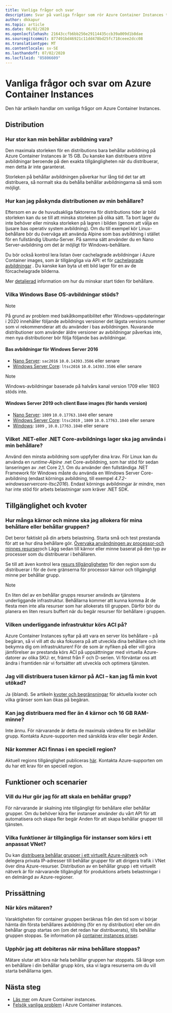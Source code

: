 ```yaml
---
title: Vanliga frågor och svar
description: Svar på vanliga frågor som rör Azure Container Instances tjänsten
author: dkkapur
ms.topic: article
ms.date: 06/02/2020
ms.openlocfilehash: 21643ccfb6bb256e29114435ccb39a009d1b8dae
ms.sourcegitcommit: 877491bd46921c11dd478bd25fc718ceee2dcc08
ms.translationtype: MT
ms.contentlocale: sv-SE
ms.lasthandoff: 07/02/2020
ms.locfileid: "85806609"
---
```

# <a name="frequently-asked-questions-about-azure-container-instances"></a>Vanliga frågor och svar om Azure Container Instances

Den här artikeln handlar om vanliga frågor om Azure Container Instances.

## <a name="deployment"></a>Distribution

### <a name="how-large-can-my-container-image-be"></a>Hur stor kan min behållar avbildning vara?

Den maximala storleken för en distributions bara behållar avbildning på Azure Container Instances är 15 GB. Du kanske kan distribuera större avbildningar beroende på den exakta tillgängligheten när du distribuerar, men detta är inte garanterat.

Storleken på behållar avbildningen påverkar hur lång tid det tar att distribuera, så normalt ska du behålla behållar avbildningarna så små som möjligt.

### <a name="how-can-i-speed-up-the-deployment-of-my-container"></a>Hur kan jag påskynda distributionen av min behållare?

Eftersom en av de huvudsakliga faktorerna för distributions tider är bild storleken kan du se till att minska storleken på olika sätt. Ta bort lager du inte behöver eller minska storleken på lagren i bilden (genom att välja en ljusare bas operativ system avbildning). Om du till exempel kör Linux-behållare bör du överväga att använda Alpine som bas avbildning i stället för en fullständig Ubuntu-Server. På samma sätt använder du en Nano Server-avbildning om det är möjligt för Windows-behållare. 

Du bör också kontrol lera listan över cachelagrade avbildningar i Azure Container images, som är tillgängliga via API: et för [cachelagrade avbildningar](/rest/api/container-instances/location/listcachedimages) . Du kanske kan byta ut ett bild lager för en av de förcachelagrade bilderna. 

Mer [detaljerad](container-instances-troubleshooting.md#container-takes-a-long-time-to-start) information om hur du minskar start tiden för behållare.

### <a name="what-windows-base-os-images-are-supported"></a>Vilka Windows Base OS-avbildningar stöds?

> [!NOTE]
> På grund av problem med bakåtkompatibilitet efter Windows-uppdateringar i 2020 innehåller följande avbildnings versioner det lägsta versions nummer som vi rekommenderar att du använder i bas avbildningen. Nuvarande distributioner som använder äldre versioner av avbildningar påverkas inte, men nya distributioner bör följa följande bas avbildningar. 

#### <a name="windows-server-2016-base-images"></a>Bas avbildningar för Windows Server 2016

* [Nano Server](https://hub.docker.com/_/microsoft-windows-nanoserver): `sac2016` `10.0.14393.3506` eller senare
* [Windows Server Core](https://hub.docker.com/_/microsoft-windows-servercore): `ltsc2016` `10.0.14393.3506` eller senare

> [!NOTE]
> Windows-avbildningar baserade på halvårs kanal version 1709 eller 1803 stöds inte.

#### <a name="windows-server-2019-and-client-base-images-preview"></a>Windows Server 2019 och client Base images (för hands version)

* [Nano Server](https://hub.docker.com/_/microsoft-windows-nanoserver): `1809` `10.0.17763.1040` eller senare
* [Windows Server Core](https://hub.docker.com/_/microsoft-windows-servercore): `ltsc2019` , `1809` `10.0.17763.1040` eller senare
* [Windows](https://hub.docker.com/_/microsoft-windows): `1809` , `10.0.17763.1040` eller senare

### <a name="what-net-or-net-core-image-layer-should-i-use-in-my-container"></a>Vilket .NET-eller .NET Core-avbildnings lager ska jag använda i min behållare? 

Använd den minsta avbildning som uppfyller dina krav. För Linux kan du använda en *runtime-Alpine* .net Core-avbildning, som har stöd för sedan lanseringen av .net Core 2,1. Om du använder den fullständiga .NET Framework för Windows måste du använda en Windows Server Core-avbildning (endast körnings avbildning, till exempel *4.7.2-windowsservercore-ltsc2016*). Endast körnings avbildningar är mindre, men har inte stöd för arbets belastningar som kräver .NET SDK.

## <a name="availability-and-quotas"></a>Tillgänglighet och kvoter

### <a name="how-many-cores-and-memory-should-i-allocate-for-my-containers-or-the-container-group"></a>Hur många kärnor och minne ska jag allokera för mina behållare eller behållar gruppen?

Det beror faktiskt på din arbets belastning. Starta små och test prestanda för att se hur dina behållare gör. [Övervaka användningen av processor-och minnes resurser](container-instances-monitor.md)och Lägg sedan till kärnor eller minne baserat på den typ av processer som du distribuerar i behållaren.

Se till att även kontrol lera [resurs tillgängligheten](container-instances-region-availability.md#availability---general) för den region som du distribuerar i för de övre gränserna för processor kärnor och tillgängligt minne per behållar grupp. 

> [!NOTE]
> En liten del av en behållar grupps resurser används av tjänstens underliggande infrastruktur. Behållarna kommer att kunna komma åt de flesta men inte alla resurser som har allokerats till gruppen. Därför bör du planera en liten resurs buffert när du begär resurser för behållare i gruppen.

### <a name="what-underlying-infrastructure-does-aci-run-on"></a>Vilken underliggande infrastruktur körs ACI på?

Azure Container Instances syftar på att vara en server lös behållare – på begäran, så vi vill att du ska fokusera på att utveckla dina behållare och inte bekymra dig om infrastrukturen! För de som är nyfiken på eller vill göra jämförelser av prestanda körs ACI på uppsättningar med virtuella Azure-datorer av olika SKU: er, främst från F och D-serien. Vi förväntar oss att ändra i framtiden när vi fortsätter att utveckla och optimera tjänsten. 

### <a name="i-want-to-deploy-thousand-of-cores-on-aci---can-i-get-my-quota-increased"></a>Jag vill distribuera tusen kärnor på ACI – kan jag få min kvot utökad?
 
Ja (ibland). Se artikeln [kvoter och begränsningar](container-instances-quotas.md) för aktuella kvoter och vilka gränser som kan ökas på begäran.

### <a name="can-i-deploy-with-more-than-4-cores-and-16-gb-of-ram"></a>Kan jag distribuera med fler än 4 kärnor och 16 GB RAM-minne?

Inte ännu. För närvarande är detta de maximala värdena för en behållar grupp. Kontakta Azure-supporten med särskilda krav eller begär Anden. 

### <a name="when-will-aci-be-in-a-specific-region"></a>När kommer ACI finnas i en speciell region?

Aktuell regions tillgänglighet publiceras [här](container-instances-region-availability.md#availability---general). Kontakta Azure-supporten om du har ett krav för en speciell region.

## <a name="features-and-scenarios"></a>Funktioner och scenarier

### <a name="how-do-i-scale-a-container-group"></a>Vill du Hur gör jag för att skala en behållar grupp?

För närvarande är skalning inte tillgängligt för behållare eller behållar grupper. Om du behöver köra fler instanser använder du vårt API för att automatisera och skapa fler begär Anden för att skapa behållar grupper till tjänsten. 

### <a name="what-features-are-available-to-instances-running-in-a-custom-vnet"></a>Vilka funktioner är tillgängliga för instanser som körs i ett anpassat VNet?

Du kan [distribuera behållar grupper i ett virtuellt Azure-nätverk](container-instances-vnet.md) och delegera privata IP-adresser till behållar grupper för att dirigera trafik i VNet över dina Azure-resurser. Distribution av en behållar grupp i ett virtuellt nätverk är för närvarande tillgängligt för produktions arbets belastningar i en delmängd av Azure-regioner.

## <a name="pricing"></a>Prissättning

### <a name="when-does-the-meter-start-running"></a>När körs mätaren?

Varaktigheten för container gruppen beräknas från den tid som vi börjar hämta din första behållares avbildning (för en ny distribution) eller om din behållar grupp startas om (om det redan har distribuerats), tills behållar gruppen stoppas. Se information på [container instances priser](https://azure.microsoft.com/pricing/details/container-instances/).

### <a name="do-i-stop-being-charged-when-my-containers-are-stopped"></a>Upphör jag att debiteras när mina behållare stoppas?

Mätare slutar att köra när hela behållar gruppen har stoppats. Så länge som en behållare i din behållar grupp körs, ska vi lagra resurserna om du vill starta behållarna igen. 

## <a name="next-steps"></a>Nästa steg

* [Läs mer](container-instances-overview.md) om Azure Container instances.
* [Felsök vanliga problem](container-instances-troubleshooting.md) i Azure Container instances.
